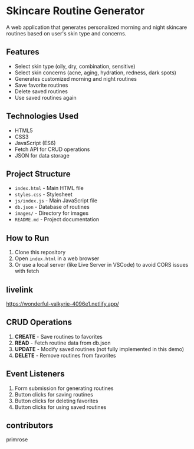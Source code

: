 
# Skincare Routine Generator

A web application that generates personalized morning and night skincare routines based on user's skin type and concerns.

## Features

- Select skin type (oily, dry, combination, sensitive)
- Select skin concerns (acne, aging, hydration, redness, dark spots)
- Generates customized morning and night routines
- Save favorite routines
- Delete saved routines
- Use saved routines again

## Technologies Used

- HTML5
- CSS3
- JavaScript (ES6)
- Fetch API for CRUD operations
- JSON for data storage

## Project Structure

- `index.html` - Main HTML file
- `styles.css` - Stylesheet
- `js/index.js` - Main JavaScript file
- `db.json` - Database of routines
- `images/` - Directory for images
- `README.md` - Project documentation

## How to Run

1. Clone this repository
2. Open `index.html` in a web browser
3. Or use a local server (like Live Server in VSCode) to avoid CORS issues with fetch

## livelink 
https://wonderful-valkyrie-4096e1.netlify.app/ 



## CRUD Operations

1. **CREATE** - Save routines to favorites
2. **READ** - Fetch routine data from db.json
3. **UPDATE** - Modify saved routines (not fully implemented in this demo)
4. **DELETE** - Remove routines from favorites

## Event Listeners

1. Form submission for generating routines
2. Button clicks for saving routines
3. Button clicks for deleting favorites
4. Button clicks for using saved routines

## contributors
primrose



